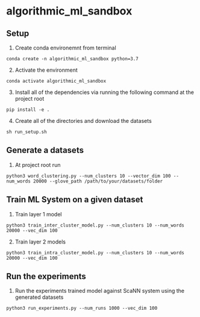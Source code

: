 # algorithmic_ml_sandbox

## Setup 
1) Create conda environemnt from terminal

`conda create -n algorithmic_ml_sandbox python=3.7`

2) Activate the environment

`conda activate algorithmic_ml_sandbox`

3) Install all of the dependencies via running the following command at the project root

`pip install -e .`

4) Create all of the directories and download the datasets

`sh run_setup.sh`

## Generate a datasets

1) At project root run 

`python3 word_clustering.py --num_clusters 10 --vector_dim 100 --num_words 20000 --glove_path /path/to/your/datasets/folder`

## Train ML System on a given dataset 

1) Train layer 1 model 

`python3 train_inter_cluster_model.py --num_clusters 10 --num_words 20000 --vec_dim 100`

2) Train layer 2 models

`python3 train_intra_cluster_model.py --num_clusters 10 --num_words 20000 --vec_dim 100`

## Run the experiments 

1) Run the experiments trained model against ScaNN system using the generated datasets

`python3 run_experiments.py --num_runs 1000 --vec_dim 100`


